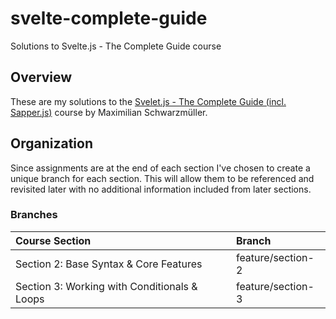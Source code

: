 # svelte-complete-guide
Solutions to Svelte.js - The Complete Guide course

## Overview

These are my solutions to the [Svelet.js - The Complete Guide (incl. Sapper.js)](https://www.udemy.com/course/sveltejs-the-complete-guide/) 
course by Maximilian Schwarzmüller. 

## Organization

Since assignments are at the end of each section I've chosen to create a
unique branch for each section. This will allow them to be referenced and
revisited later with no additional information included from later sections.

### Branches

| Course Section | Branch |
|:---------------|:-------|
| Section 2: Base Syntax & Core Features | feature/section-2 |
| Section 3: Working with Conditionals & Loops | feature/section-3 |
